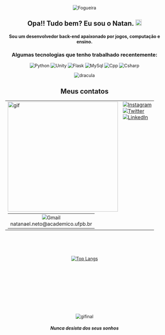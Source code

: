 <center>

![Fogueira](https://user-images.githubusercontent.com/74038190/213866269-5d00981c-7c98-46d7-8a8e-16f462f15227.gif)

## Opa!! Tudo bem? Eu sou o **Natan**. <img src="https://user-images.githubusercontent.com/74038190/214644152-52f47eb3-5e31-4f47-8758-05c9468d5596.gif" alt="Wave" width="20">

#### Sou um desenvolvedor back-end apaixonado por jogos, computação e ensino.

### **Algumas tecnologias que tenho trabalhado recentemente:**

![Python](https://img.shields.io/badge/Python-3776AB?style=for-the-badge&logo=python&logoColor=white)
![Unity](https://img.shields.io/badge/unity-%23000000.svg?style=for-the-badge&logo=unity&logoColor=white)
![Flask](https://img.shields.io/badge/Flask-000000?style=for-the-badge&logo=flask&logoColor=white)
![MySql](https://img.shields.io/badge/mysql-4479A1.svg?style=for-the-badge&logo=mysql&logoColor=white)
![Cpp](https://img.shields.io/badge/C%2B%2B-00599C?style=for-the-badge&logo=c%2B%2B&logoColor=white)
![Csharp](https://img.shields.io/badge/C%23-239120?style=for-the-badge&logo=c-sharp&logoColor=white)

![dracula](https://github-readme-stats.vercel.app/api?username=DevNataneto&show_icons=true&theme=dracula&locale=pt-br)

## Meus contatos

<table style="margin: 0 auto;">
  <tr>
    <td><img src="https://media0.giphy.com/media/zhYSVCirREeIZtONCI/giphy.gif" alt="gif" width="350" height="350"></td>
    <td style="vertical-align: top;">
      <a href="https://www.instagram.com/leanataneto"><img src="https://img.shields.io/badge/Instagram-E4405F?style=for-the-badge&logo=instagram&logoColor=white" alt="Instagram"></a><br>
      <a href="https://www.twitter.com/_nataneto"><img src="https://img.shields.io/badge/X-000000?style=for-the-badge&logo=x&logoColor=white" alt="Twitter"></a><br>
      <a href="https://www.linkedin.com/in/natanael-neto-422276237"><img src="https://img.shields.io/badge/LinkedIn-0077B5?style=for-the-badge&logo=linkedin&logoColor=white" alt="LinkedIn"></a><br>
    </td>
  </tr>
  <tr>
    <td colspan="2">
      <table style="margin: 0 auto;">
        <tr>
          <td style="text-align: center;">
            <img src="https://img.shields.io/badge/Gmail-D14836?style=for-the-badge&logo=gmail&logoColor=white" alt="Gmail"><br>
            natanael.neto@academico.ufpb.br
          </td>
        </tr>
      </table>
    </td>
  </tr>
</table>

<br><br>
<br><br>
[![Top Langs](https://github-readme-stats.vercel.app/api/top-langs/?username=DevNataneto&layout=donut&locale=pt-br)](https://github.com/anuraghazra/github-readme-stats)
<br><br>
<br><br>
<br><br>
<br><br>
<br><br>

![gifinal](https://user-images.githubusercontent.com/74038190/212284158-e840e285-664b-44d7-b79b-e264b5e54825.gif)
#### *Nunca desista dos seus sonhos*

</center>
